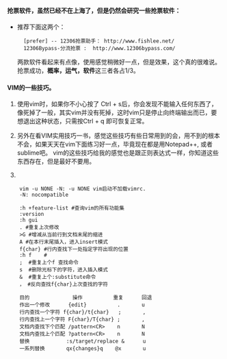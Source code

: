 #### 抢票软件，虽然已经不在上海了，但是仍然会研究一些抢票软件： 
- 推荐下面这两个： 

        [prefer] -- 12306抢票助手： http://www.fishlee.net/  
        12306Bypass-分流抢票 :  http://www.12306bypass.com/  

    两款软件看起来有点像，使用感觉稍微好一点，但是效果，这个真的很难说。 
抢票成功，**概率，运气，软件**这三者各占1/3。  

#### VIM的一些技巧。 
1. 使用vim时，如果你不小心按了 Ctrl + s后，你会发现不能输入任何东西了，像死掉了一般，其实vim并没有死掉，这时vim只是停止向终端输出而已，要想退出这种状态，只需按Ctrl + q 即可恢复正常。 

2. 另外在看VIM实用技巧一书，感觉这些技巧有些日常用到的会，用不到的根本不会，如果天天在vim下面练习好一点，毕竟现在都是用Notepad++, 或者sublime吧。
vim的这些技巧给我的感觉也是跟正则表达式一样，你知道这些东西存在，但是最好不要用。 

3. 
        

        vim -u NONE -N: -u NONE vim启动不加载vimrc.
        -N: nocompatible

        :h +feature-list #查询vim的所有功能集
        :version
        :h gui
        . #重复上次修改
        >G #增减从当前行到文档末尾的缩进
        A #在本行末尾插入，进入insert模式
        f{char} #行内查找下一处指定字符出现的位置
        :h f    #
        ;  #重复上个f 查找命令
        s  #删除光标下的字符，进入插入模式
        &  #重复上个:substitute命令
        ， #反向查找f{char}上次查找的字符
    
        目的              操作          重复      回退
        作出一个修改      {edit}          .       u
        行内查找一个字符 f{char}/t{char}   ;       ,
        行内查找上一个字符 F{char}/T{char} ;       ,
        文档内查找下个匹配 /pattern<CR>    n       N
        文档内查找上个匹配 ?pattern<CR>    n       N
        替换            :s/target/replace &      u
        一系列替换       qx{changes}q    @x       u
    
